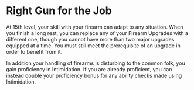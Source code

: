 # Right Gun for the Job

At 15th level, your skill with your firearm can adapt to any situation. When you finish a long rest, you can replace any of your Firearm Upgrades with a different one, though you cannot have more than two major upgrades equipped at a time. You must still meet the prerequisite of an upgrade in order to benefit from it.

In addition your handling of firearms is disturbing to the common folk, you gain proficiency in Intimidation. If you are already proficient, you can instead double your proficiency bonus for any ability checks made using Intimidation.